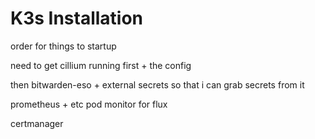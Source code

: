 # K3s Installation

order for things to startup

need to get cillium running first + the config

then bitwarden-eso + external secrets so that i can grab secrets from it

prometheus + etc
pod monitor for flux

certmanager
